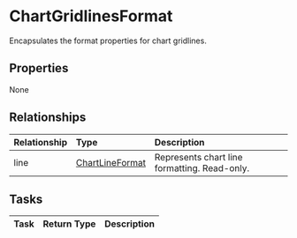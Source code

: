 # ChartGridlinesFormat

Encapsulates the format properties for chart gridlines.

## Properties
None

## Relationships
| Relationship | Type	|Description|
|:---------------|:--------|:----------|
|line|[ChartLineFormat](chartlineformat.md)|Represents chart line formatting. Read-only.|

## Tasks

| Task		   | Return Type	|Description|
|:---------------|:--------|:----------|
